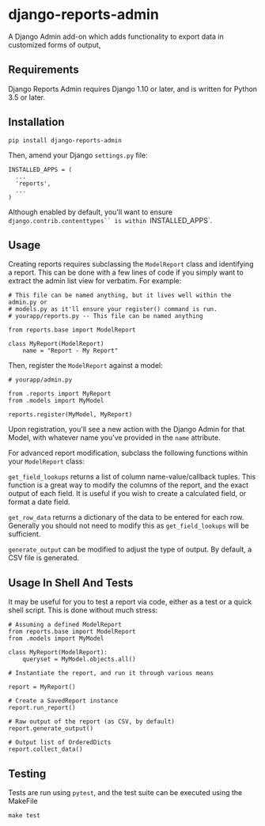 # django-reports-admin

A Django Admin add-on which adds functionality to export data in customized forms of output,

## Requirements

Django Reports Admin requires Django 1.10 or later, and is written for Python 3.5 or later.

## Installation

    pip install django-reports-admin

Then, amend your Django `settings.py` file:

    INSTALLED_APPS = (
      ...
      'reports',
      ...
    )

Although enabled by default, you'll want to ensure
`django.contrib.contenttypes`` is within `INSTALLED_APPS`.

## Usage

Creating reports requires subclassing the `ModelReport` class and identifying a
report. This can be done with a few lines of code if you simply want to extract
the admin list view for verbatim. For example:

    # This file can be named anything, but it lives well within the admin.py or
    # models.py as it'll ensure your register() command is run.
    # yourapp/reports.py -- This file can be named anything

    from reports.base import ModelReport

    class MyReport(ModelReport)
        name = "Report - My Report"

Then, register the `ModelReport` against a model:

    # yourapp/admin.py

    from .reports import MyReport
    from .models import MyModel

    reports.register(MyModel, MyReport)

Upon registration, you'll see a new action with the Django Admin for that Model,
with whatever name you've provided in the `name` attribute.

For advanced report modification, subclass the following functions within your
`ModelReport` class:

`get_field_lookups` returns a list of column name-value/callback tuples. This
function is a great way to modify the columns of the report, and the exact
output of each field. It is useful if you wish to create a calculated field, or
format a date field.

`get_row_data` returns a dictionary of the data to be entered for each row.
Generally you should not need to modify this as `get_field_lookups` will be
sufficient.

`generate_output` can be modified to adjust the type of output. By default, a
CSV file is generated.

## Usage In Shell And Tests

It may be useful for you to test a report via code, either as a test or a quick
shell script. This is done without much stress:

    # Assuming a defined ModelReport
    from reports.base import ModelReport
    from .models import MyModel

    class MyReport(ModelReport):
        queryset = MyModel.objects.all()

    # Instantiate the report, and run it through various means

    report = MyReport()

    # Create a SavedReport instance
    report.run_report()

    # Raw output of the report (as CSV, by default)
    report.generate_output()

    # Output list of OrderedDicts
    report.collect_data()


## Testing

Tests are run using `pytest`, and the test suite can be executed using the
MakeFile

    make test
